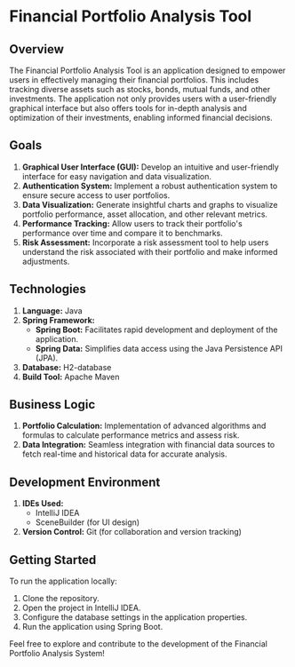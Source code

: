 # Financial Portfolio Analysis Tool

## Overview
The Financial Portfolio Analysis Tool is an application designed to empower users in effectively managing their financial portfolios. This includes tracking diverse assets such as stocks, bonds, mutual funds, and other investments. The application not only provides users with a user-friendly graphical interface but also offers tools for in-depth analysis and optimization of their investments, enabling informed financial decisions.

## Goals
1. **Graphical User Interface (GUI):** Develop an intuitive and user-friendly interface for easy navigation and data visualization.
2. **Authentication System:** Implement a robust authentication system to ensure secure access to user portfolios.
3. **Data Visualization:** Generate insightful charts and graphs to visualize portfolio performance, asset allocation, and other relevant metrics.
4. **Performance Tracking:** Allow users to track their portfolio's performance over time and compare it to benchmarks.
5. **Risk Assessment:** Incorporate a risk assessment tool to help users understand the risk associated with their portfolio and make informed adjustments.

## Technologies
1. **Language:** Java
2. **Spring Framework:**
    - **Spring Boot:** Facilitates rapid development and deployment of the application.
    - **Spring Data:** Simplifies data access using the Java Persistence API (JPA).
3. **Database:** H2-database
4. **Build Tool:** Apache Maven

## Business Logic
1. **Portfolio Calculation:** Implementation of advanced algorithms and formulas to calculate performance metrics and assess risk.
2. **Data Integration:** Seamless integration with financial data sources to fetch real-time and historical data for accurate analysis.

## Development Environment
1. **IDEs Used:**
    - IntelliJ IDEA
    - SceneBuilder (for UI design)
2. **Version Control:** Git (for collaboration and version tracking)

## Getting Started
To run the application locally:
1. Clone the repository.
2. Open the project in IntelliJ IDEA.
3. Configure the database settings in the application properties.
4. Run the application using Spring Boot.

Feel free to explore and contribute to the development of the Financial Portfolio Analysis System!

